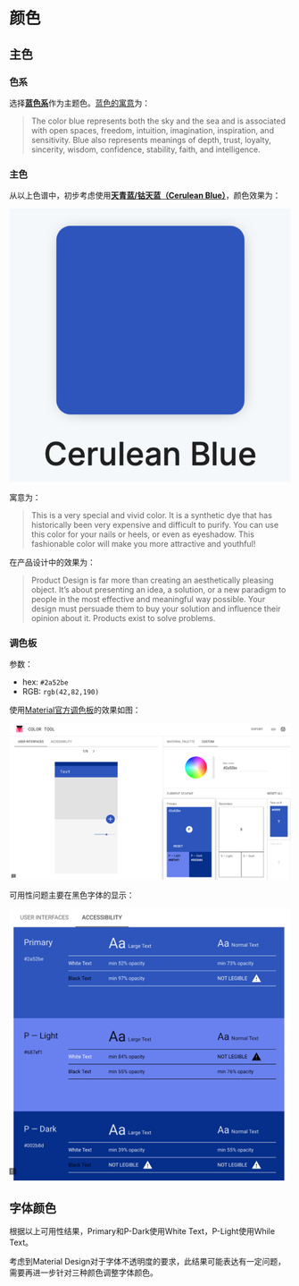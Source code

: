 # 颜色

## 主色

### 色系

选择[**蓝色系**](https://www.eggradients.com/shades-of-blue-color)作为主题色。[蓝色的寓意](https://www.supercolor.com/blog/the-meaning-of-the-color-blue/)为：

> The color blue represents both the sky and the sea and is associated with open spaces, freedom, intuition, imagination, inspiration, and sensitivity. Blue also represents meanings of depth, trust, loyalty, sincerity, wisdom, confidence, stability, faith, and intelligence. 

### 主色

从以上色谱中，初步考虑使用[**天青蓝/钴天蓝（Cerulean Blue）**](https://www.eggradients.com/color/cerulean-blue-color)，颜色效果为：

![Cerulean Blue](./cerulean_blue.png)

寓意为：

> This is a very special and vivid color. It is a synthetic dye that has historically been very expensive and difficult to purify. You can use this color for your nails or heels, or even as eyeshadow. This fashionable color will make you more attractive and youthful!

在产品设计中的效果为：

> Product Design is far more than creating an aesthetically pleasing object. It’s about presenting an idea, a solution, or a new paradigm to people in the most effective and meaningful way possible. Your design must persuade them to buy your solution and influence their opinion about it. Products exist to solve problems.

### 调色板

参数：
- hex: `#2a52be`
- RGB: `rgb(42,82,190)`

使用[Material官方调色板](https://material.io/resources/color/#!/?primary.color=2a52be&view.left=0&view.right=0)的效果如图：

![Cerulean Blue调色板](./cerulean_blue_palette.png)

可用性问题主要在黑色字体的显示：

![Cerulean Blue可用性](./cerulean_blue_accessibility.png)


## 字体颜色

根据以上可用性结果，Primary和P-Dark使用White Text，P-Light使用While Text。

考虑到Material Design对于字体不透明度的要求，此结果可能表达有一定问题，需要再进一步针对三种颜色调整字体颜色。

